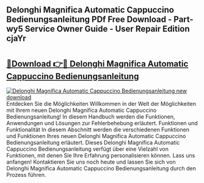 ## Delonghi Magnifica Automatic Cappuccino Bedienungsanleitung PDf Free Download - Part-wy5 Service Owner Guide - User Repair Edition cjaYr

# <h2><a href="http://df0b2o.blite.top/?on=Delonghi+Magnifica+Automatic+Cappuccino+Bedienungsanleitung">🔗Download 👉🔴 Delonghi Magnifica Automatic Cappuccino Bedienungsanleitung</a></h2>

[![Delonghi Magnifica Automatic Cappuccino Bedienungsanleitung new download](https://i.imgur.com/lujVjoI.png)](http://df0b2o.blite.top/?on=Delonghi+Magnifica+Automatic+Cappuccino+Bedienungsanleitung)
Entdecken Sie die Möglichkeiten Willkommen in der Welt der Möglichkeiten mit Ihrem neuen Delonghi Magnifica Automatic Cappuccino Bedienungsanleitung! In diesem Handbuch werden die Funktionen, Anwendungen und Lösungen zur Fehlerbehebung erläutert. Funktionen und Funktionalität In diesem Abschnitt werden die verschiedenen Funktionen und Funktionen Ihres neuen Delonghi Magnifica Automatic Cappuccino Bedienungsanleitung erläutert. Dieses Delonghi Magnifica Automatic Cappuccino Bedienungsanleitung verfügt über eine Vielzahl von Funktionen, mit denen Sie Ihre Erfahrung personalisieren können. Lass uns anfangen! Kontaktieren Sie uns noch heute und lassen Sie sich von Delonghi Magnifica Automatic Cappuccino Bedienungsanleitung durch den Prozess führen.
